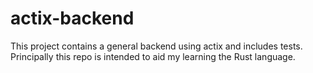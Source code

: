 # actix-backend
This project contains a general backend using actix and includes tests. Principally this repo is intended to aid my learning the Rust language.
